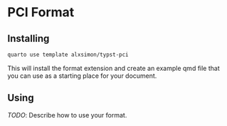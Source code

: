 # PCI Format

## Installing

```bash
quarto use template alxsimon/typst-pci
```

This will install the format extension and create an example qmd file
that you can use as a starting place for your document.

## Using

_TODO_: Describe how to use your format.


